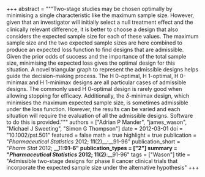 +++
abstract = """Two-stage studies may be chosen optimally by minimising a single characteristic like the maximum sample size. However, given that an investigator will initially select a null treatment eﬀect and the clinically relevant diﬀerence, it is better to choose a design that also considers the expected sample size for each of these values. The maximum sample size and the two expected sample sizes are here combined to produce an expected loss function to ﬁnd designs that are admissible. Given the prior odds of success and the importance of the total sample size, minimising the expected loss gives the optimal design for this situation. A novel triangular graph to represent the admissible designs helps guide the decision-making process. The H 0-optimal, H 1-optimal, H 0-minimax and H 1-minimax designs are all particular cases of admissible designs. The commonly used H 0-optimal design is rarely good when allowing stopping for eﬃcacy. Additionally, the $δ$-minimax design, which minimises the maximum expected sample size, is sometimes admissible under the loss function. However, the results can be varied and each situation will require the evaluation of all the admissible designs. Software to do this is provided."""
authors = ["Adrian P Mander", "james_wason", "Michael J Sweeting", "Simon G Thompson"]
date = 2012-03-01
doi = "10.1002/pst.501"
featured = false
math = true
highlight = true
publication = "*Pharmaceutical Statistics* 2012; __11__(2)__:__91-96"
publication_short = "*Pharm Stat* 2012; __11:__91-6"
publication_types = ["2"]
summary = "*Pharmaceutical Statistics* 2012; __11__(2)__:__91-96"
tags = ["Wason"]
title = "Admissible two-stage designs for phase II cancer clinical trials that incorporate the expected sample size under the alternative hypothesis"
+++

